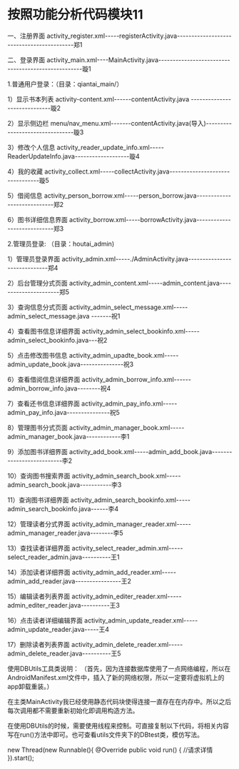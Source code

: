 # 按照功能分析代码模块11

一、注册界面  activity_register.xml-----registerActivity.java------------------------------------------郑1

二、登录界面  activity_main.xml----MainActivity.java---------------------------------------------------璇1

1.普通用户登录：（目录：qiantai_main/）  

1）显示书本列表    activity-content.xml------contentActivity.java -----------------------------璇2

2）显示侧边栏 menu/nav_menu.xml-------contentActivity.java(导入)--------------------------------璇3

3）修改个人信息    activity_reader_update_info.xml-----ReaderUpdateInfo.java-------------------璇4

4）我的收藏      activity_collect.xml-----collectActivity.java--------------------------------璇5

5）借阅信息      activity_person_borrow.xml-----person_borrow.java----------------------------郑2

6）图书详细信息界面      activity_borrow.xml-----borrowActivity.java----------------------------郑3

2.管理员登录: （目录：houtai_admin)

1）管理员登录界面       activity_admin.xml-----./AdminActivity.java-----------------------------郑4

2）后台管理分式页面      activity_admin_content.xml-----admin_content.java----------------------郑5

3）查询信息分式页面      activity_admin_select_message.xml-----admin_select_message.java -------祝1

4）查看图书信息详细界面      activity_admin_select_bookinfo.xml-----admin_select_bookinfo.java---祝2

5）点击修改图书信息      activity_admin_upadte_book.xml-----admin_update_book.java---------------祝3

6）查看借阅信息详细界面        activity_admin_borrow_info.xml------admin_borrow_info.java--------祝4

7）查看还书信息详细界面        activity_admin_pay_info.xml-----admin_pay_info.java---------------祝5

8）管理图书分式页面      activity_admin_manager_book.xml-----admin_manager_book.java------------李1

9）添加图书详细界面      activity_add_book.xml-----admin_add_book.java--------------------------李2

10）查询图书搜索界面        activity_admin_search_book.xml-----admin_search_book.java-----------李3

11）查询图书详细界面     activity_admin_search_bookinfo.xml-----admin_search_bookinfo.java------李4

12）管理读者分式界面     activity_admin_manager_reader.xml-----admin_manager_reader.java--------李5

13）查找读者详细界面     activity_select_reader_admin.xml-----select_reader_admin.java----------王1

14）添加读者详细界面     activity_admin_add_reader.xml-----admin_add_reader.java----------------王2

15）编辑读者列表界面     activity_admin_editer_reader.xml-----admin_editer_reader.java----------王3

16）点击读者详细编辑界面       activity_admin_update_reader.xml-----admin_update_reader.java-----王4

17）删除读者列表界面     activity_admin_delete_reader.xml-----admin_delete_reader.java----------王5

使用DBUtils工具类说明： （首先，因为连接数据库使用了一点网络编程，所以在AndroidManifest.xml文件中，插入了新的网络权限，所以一定要将虚拟机上的app卸载重装。）

在主类MainActivity我已经使用静态代码块使得连接一直存在在内存中。所以之后每次调用都不需要重新初始化即调用构造方法。

在使用DBUtils的时候，需要使用线程来控制。可直接复制以下代码，将相关内容写在run()方法中即可。也可查看utils文件夹下的DBtest类，模仿写法。

new Thread(new Runnable(){
@Override
public void run() {
//请求详情
}).start();
